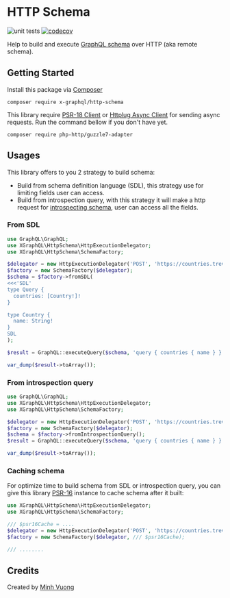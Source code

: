 HTTP Schema
===========

![unit tests](https://github.com/x-graphql/http-schema/actions/workflows/unit_tests.yml/badge.svg)
[![codecov](https://codecov.io/gh/x-graphql/http-schema/graph/badge.svg?token=AliZkXTb4E)](https://codecov.io/gh/x-graphql/http-schema)

Help to build and execute [GraphQL schema](https://webonyx.github.io/graphql-php/) over HTTP (aka remote schema).

Getting Started
---------------

Install this package via [Composer](https://getcomposer.org)

```shell
composer require x-graphql/http-schema
```

This library require [PSR-18 Client](https://www.php-fig.org/psr/psr-18/) or [Httplug Async Client](https://docs.php-http.org/en/latest/index.html) for sending async requests. Run the command bellow if you don't have yet.

```shell
composer require php-http/guzzle7-adapter
```

Usages
------

This library offers to you 2 strategy to build schema:

* Build from schema definition language (SDL), this strategy use for limiting fields user can access.
* Build from introspection query, with this strategy it will make a http request for [introspecting schema](https://graphql.org/learn/introspection/), user can access all the fields.


### From SDL

```php
use GraphQL\GraphQL;
use XGraphQL\HttpSchema\HttpExecutionDelegator;
use XGraphQL\HttpSchema\SchemaFactory;

$delegator = new HttpExecutionDelegator('POST', 'https://countries.trevorblades.com/');
$factory = new SchemaFactory($delegator);
$schema = $factory->fromSDL(
<<<'SDL'
type Query {
  countries: [Country!]!
}

type Country {
  name: String!
}
SDL
);

$result = GraphQL::executeQuery($schema, 'query { countries { name } }');

var_dump($result->toArray());
```

### From introspection query

```php
use GraphQL\GraphQL;
use XGraphQL\HttpSchema\HttpExecutionDelegator;
use XGraphQL\HttpSchema\SchemaFactory;

$delegator = new HttpExecutionDelegator('POST', 'https://countries.trevorblades.com/');
$factory = new SchemaFactory($delegator);
$schema = $factory->fromIntrospectionQuery();
$result = GraphQL::executeQuery($schema, 'query { countries { name } }');

var_dump($result->toArray());
```

### Caching schema

For optimize time to build schema from SDL or introspection query, you can give this library [PSR-16](https://www.php-fig.org/psr/psr-16/) instance to 
cache schema after it built:

```php
use XGraphQL\HttpSchema\HttpExecutionDelegator;
use XGraphQL\HttpSchema\SchemaFactory;

/// $psr16Cache = ....
$delegator = new HttpExecutionDelegator('POST', 'https://countries.trevorblades.com/');
$factory = new SchemaFactory($delegator, /// $psr16Cache);

/// ........
```

Credits
-------

Created by [Minh Vuong](https://github.com/vuongxuongminh)
